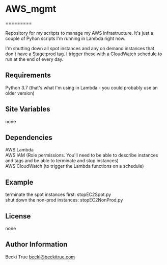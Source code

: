 # AWS_mgmt

=========

Repository for my scritpts to manage my AWS infrastructure. It's just a couple of Pyhon scripts I'm running in Lambda right now.  

I'm shutting down all spot instances and any on demand instances that don't have a Stage:prod tag. I trigger these with a CloudWatch schedule to run at the end of every day.

Requirements
------------    

Python 3.7 (that's what I'm using in Lambda - you could probably use an older version)

Site Variables
--------------
none

Dependencies
------------
AWS Lambda  
AWS IAM  (Role permissions. You'll need to be able to describe instances and tags and be able to terminate and stop instances)    
AWS CloudWatch (to trigger the Lambda functions on a schedule)  

Example
----------------
terminate the spot instances first: stopEC2Spot.py  
shut down the non-prod instances: stopEC2NonProd.py

License
-------

none

Author Information
------------------

Becki True
becki@beckitrue.com

